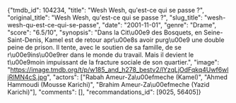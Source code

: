 {"tmdb_id": 104234, "title": "Wesh Wesh, qu'est-ce qui se passe ?", "original_title": "Wesh Wesh, qu'est-ce qui se passe ?", "slug_title": "wesh-wesh-qu-est-ce-qui-se-passe", "date": "2001-11-01", "genre": "Drame", "score": "6.5/10", "synopsis": "Dans la Cit\u00e9 des Bosquets, en Seine-Saint-Denis, Kamel est de retour apr\u00e8s avoir purg\u00e9 une double peine de prison. Il tente, avec le soutien de sa famille, de se r\u00e9ins\u00e9rer dans le monde du travail. Mais il devient le t\u00e9moin impuissant de la fracture sociale de son quartier.", "image": "https://image.tmdb.org/t/p/w185_and_h278_bestv2/lYzqLjOdFqkq4Uwf6wljRlMN4cS.jpg", "actors": ["Rabah Ameur-Za\u00efmeche (Kamel)", "Ahmed Hammoudi (Mousse Karichi)", "Brahim Ameur-Za\u00efmeche (Yazid Karichi)"], "comments": [], "recommandations_id": [9025, 56405]}
